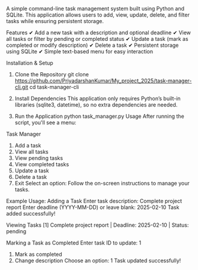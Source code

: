 A simple command-line task management system built using Python and SQLite. This application allows users to add, view, update, delete, and filter tasks while ensuring persistent storage.

Features
✔ Add a new task with a description and optional deadline
✔ View all tasks or filter by pending or completed status
✔ Update a task (mark as completed or modify description)
✔ Delete a task
✔ Persistent storage using SQLite
✔ Simple text-based menu for easy interaction

Installation & Setup
1. Clone the Repository
git clone https://github.com/PriyadarshanKumar/My_project_2025/task-manager-cli.git
cd task-manager-cli
2. Install Dependencies
This application only requires Python’s built-in libraries (sqlite3, datetime), so no extra dependencies are needed.

3. Run the Application
python task_manager.py
Usage
After running the script, you'll see a menu:

Task Manager
1. Add a task
2. View all tasks
3. View pending tasks
4. View completed tasks
5. Update a task
6. Delete a task
7. Exit
Select an option:
Follow the on-screen instructions to manage your tasks.

Example Usage:
Adding a Task
Enter task description: Complete project report
Enter deadline (YYYY-MM-DD) or leave blank: 2025-02-10
Task added successfully!

Viewing Tasks
[1] Complete project report | Deadline: 2025-02-10 | Status: pending

Marking a Task as Completed
Enter task ID to update: 1
1. Mark as completed
2. Change description
Choose an option: 1
Task updated successfully!
